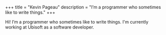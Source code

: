 +++
title = "Kevin Pageau"
description = "I’m a programmer who sometimes like to write things."
+++

Hi! I’m a programmer who sometimes like to write things. I'm currently working at Ubisoft as a software developer.

